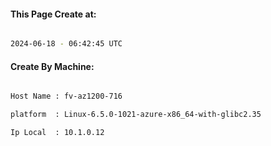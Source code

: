 
   
#### This Page Create at:

```bash

2024-06-18 - 06:42:45 UTC

```

#### Create By Machine:

```bash

Host Name : fv-az1200-716

platform  : Linux-6.5.0-1021-azure-x86_64-with-glibc2.35

Ip Local  : 10.1.0.12

```

